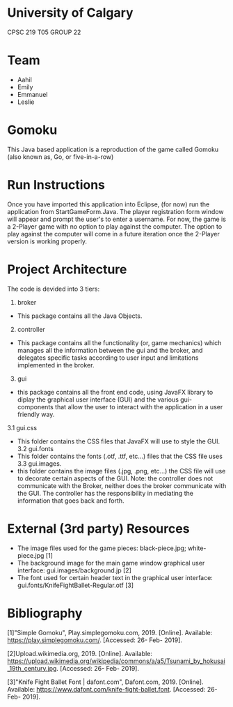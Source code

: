 # University of Calgary
 CPSC 219 T05
 GROUP 22
# Team
- Aahil
- Emily
- Emmanuel
- Leslie

# Gomoku

This Java based application is a reproduction of the game called Gomoku (also known as, Go, or five-in-a-row)

# Run Instructions

Once you have imported this application into Eclipse, (for now) run the application from StartGameForm.Java.
The player registration form window will appear and prompt the user's to enter a username. For now, the game is a 2-Player game with no option to play against the computer. The option to play against the computer will come in a future iteration once the 2-Player version is working properly.

# Project Architecture

The code is devided into 3 tiers:
1. broker
- This package contains all the Java Objects.
2. controller
- This package contains all the functionality (or, game mechanics) which manages all the information between the gui and the broker, and delegates specific tasks according to user input and limitations implemented in the broker.
3. gui
- this package contains all the front end code, using JavaFX library to diplay the graphical user interface (GUI) and the various gui-components that allow the user to interact with the application in a user friendly way.

3.1 gui.css
- This folder contains the CSS files that JavaFX will use to style the GUI.
3.2 gui.fonts
- This folder contains the fonts (.otf, .ttf, etc...) files that the CSS file uses
3.3 gui.images.
- this folder contains the image files (.jpg, .png, etc...) the CSS file will use to decorate certain aspects of the GUI.
Note: the controller does not communicate with the Broker, neither does the broker communicate with the GUI. The controller has the responsibility in mediating the information that goes back and forth.

# External (3rd party) Resources

- The image files used for the game pieces: black-piece.jpg; white-piece.jpg [1]
- The background image for the main game window graphical user interface: gui.images/background.jp [2]
- The font used for certain header text in the graphical user interface: gui.fonts/KnifeFightBallet-Regular.otf [3]

# Bibliography

[1]"Simple Gomoku", Play.simplegomoku.com, 2019. [Online]. Available: https://play.simplegomoku.com/. [Accessed: 26- Feb- 2019].

[2]Upload.wikimedia.org, 2019. [Online]. Available: https://upload.wikimedia.org/wikipedia/commons/a/a5/Tsunami_by_hokusai_19th_century.jpg. [Accessed: 26- Feb- 2019].

[3]"Knife Fight Ballet Font | dafont.com", Dafont.com, 2019. [Online]. Available: https://www.dafont.com/knife-fight-ballet.font. [Accessed: 26- Feb- 2019].
